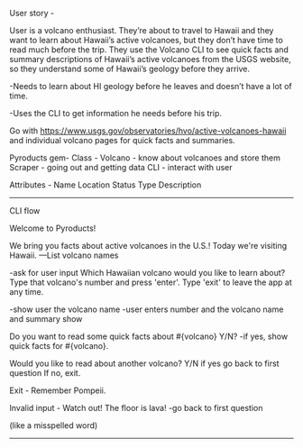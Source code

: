 User story -

User is a volcano enthusiast. They’re about to travel to Hawaii and they want to learn about Hawaii’s active volcanoes, but they don’t have time to read much before the trip. They use the Volcano CLI to see quick facts and summary descriptions of Hawaii’s active volcanoes from the USGS website, so they understand some of Hawaii’s geology before they arrive.

-Needs to learn about HI geology before he leaves and doesn’t have a lot of time.

-Uses the CLI to get information he needs before his trip.


Go with https://www.usgs.gov/observatories/hvo/active-volcanoes-hawaii and individual volcano pages for quick facts and summaries.

Pyroducts gem-
Class -
Volcano - know about volcanoes and store them
Scraper - going out and getting data
CLI - interact with user

Attributes -
Name
Location
Status
Type
Description
_____________________________________________

CLI flow 

Welcome to Pyroducts!

We bring you facts about active volcanoes in the U.S.! Today we're visiting Hawaii.
—List volcano names

-ask for user input
Which Hawaiian volcano would you like to learn about? Type that volcano's number and press 'enter'. Type 'exit' to leave the app at any time.

-show user the volcano name
-user enters number and the volcano name and summary show

Do you want to read some quick facts about #{volcano} Y/N?
-if yes, show quick facts for #{volcano}.

Would you like to read about another volcano? Y/N 
if yes go back to first question
If no, exit.

Exit - Remember Pompeii. 

Invalid input - Watch out! The floor is lava!
-go back to first question

(like a misspelled word)
________________________________